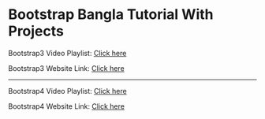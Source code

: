 # Bootstrap Bangla Tutorial With Projects

Bootstrap3 Video Playlist: [Click here](https://www.youtube.com/playlist?list=PLgTD12UDO47bXjuz5uKvqRy3UPLRkVtig)

Bootstrap3 Website Link: [Click here](https://getbootstrap.com/docs/3.3/)


---------------------------------------------------------------------------------------------------------------------


Bootstrap4 Video Playlist: [Click here](https://www.youtube.com/playlist?list=PLm64fbD5OnxuWrqDWyObVkH_Y5R6Wg1wg)

Bootstrap4 Website Link: [Click here](https://getbootstrap.com/)
